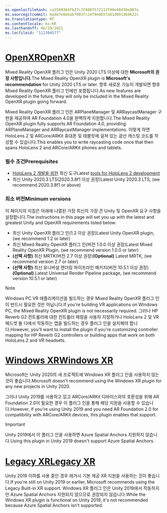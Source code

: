 ```yaml
---
ms.openlocfilehash: ca3589364fb27c3f8087572113f09e48d30e087e
ms.sourcegitcommit: 6ade7e8ebab7003fc24f9e0b5fa81d091369622c
ms.translationtype: MT
ms.contentlocale: ko-KR
ms.lasthandoff: 06/19/2021
ms.locfileid: "112394577"
---
```

# <a name="openxr"></a>[<span data-ttu-id="ed547-101">OpenXR</span><span class="sxs-lookup"><span data-stu-id="ed547-101">OpenXR</span></span>](#tab/openxr)

<span data-ttu-id="ed547-102">Mixed Reality OpenXR 플러그 인은 Unity 2020 LTS 이상에 대한 **Microsoft의 권장 사항입니다.**</span><span class="sxs-lookup"><span data-stu-id="ed547-102">The Mixed Reality OpenXR plugin is **Microsoft's recommendation** for Unity 2020 LTS or later.</span></span> <span data-ttu-id="ed547-103">향후 새로운 기능이 개발되면 향후 Mixed Reality OpenXR 플러그 인에만 포함됩니다.</span><span class="sxs-lookup"><span data-stu-id="ed547-103">As new features are developed in the future, they will only be included in the Mixed Reality OpenXR plugin going forward.</span></span>

<span data-ttu-id="ed547-104">Mixed Reality OpenXR 플러그 인은 ARPlaneManager 및 ARRaycastManager 구현을 제공하여 AR Foundation 4.0을 완벽하게 지원합니다.</span><span class="sxs-lookup"><span data-stu-id="ed547-104">The Mixed Reality OpenXR plugin fully supports AR Foundation 4.0, providing ARPlaneManager and ARRaycastManager implementations.</span></span> <span data-ttu-id="ed547-105">이렇게 하면 HoloLens 2 및 ARCore/ARKit 휴대폰 및 태블릿에 걸쳐 있는 광선 캐스팅 코드를 작성할 수 있습니다.</span><span class="sxs-lookup"><span data-stu-id="ed547-105">This enables you to write raycasting code once that then spans HoloLens 2 and ARCore/ARKit phones and tablets.</span></span>

### <a name="prerequisites"></a><span data-ttu-id="ed547-106">필수 조건</span><span class="sxs-lookup"><span data-stu-id="ed547-106">Prerequisites</span></span> 

* <span data-ttu-id="ed547-107">[HoloLens 2 개발을 위한](/windows/mixed-reality/develop/install-the-tools?tabs=unity#installation-checklist) 최신 도구</span><span class="sxs-lookup"><span data-stu-id="ed547-107">Latest [tools for HoloLens 2 development](/windows/mixed-reality/develop/install-the-tools?tabs=unity#installation-checklist)</span></span>
* <span data-ttu-id="ed547-108">최신 Unity 2020.3 LTS(2020.3.8f1 이상 권장)</span><span class="sxs-lookup"><span data-stu-id="ed547-108">Latest Unity 2020.3 LTS, (we recommend 2020.3.8f1 or above)</span></span>

### <a name="minimum-versions"></a><span data-ttu-id="ed547-109">최소 버전</span><span class="sxs-lookup"><span data-stu-id="ed547-109">Minimum versions</span></span>

<span data-ttu-id="ed547-110">이 페이지의 지침은 아래에 나열된 가장 최신의 가장 큰 Unity 및 OpenXR 요구 사항을 설정합니다.</span><span class="sxs-lookup"><span data-stu-id="ed547-110">The instructions in this page will set you up with the latest and greatest Unity and OpenXR requirements listed below:</span></span>

* <span data-ttu-id="ed547-111">최신 Unity OpenXR 플러그 인(1.2 이상 권장)</span><span class="sxs-lookup"><span data-stu-id="ed547-111">Latest Unity OpenXR plugin, (we recommend 1.2 or later)</span></span>
* <span data-ttu-id="ed547-112">최신 Mixed Reality OpenXR 플러그 인(버전 1.0.0 이상 권장)</span><span class="sxs-lookup"><span data-stu-id="ed547-112">Latest Mixed Reality OpenXR Plugin, (we recommend version 1.0.0 or later)</span></span>
* <span data-ttu-id="ed547-113">**(선택 사항)** 최신 MRTK(버전 2.7 이상 권장)</span><span class="sxs-lookup"><span data-stu-id="ed547-113">**(Optional)** Latest MRTK, (we recommend version 2.7 or later)</span></span>
* <span data-ttu-id="ed547-114">**(선택 사항)** 최신 유니버설 렌더링 파이프라인 패키지(버전 10.5.1 이상 권장)</span><span class="sxs-lookup"><span data-stu-id="ed547-114">**(Optional)** Latest Universal Render Pipeline package, (we recommend version 10.5.1 or later)</span></span>

<!-- ![Screenshot of the open xr unity basic sample running on a HoloLens](../../images/openxr-example.png) -->

> [!NOTE]
> <span data-ttu-id="ed547-115">Windows PC VR 애플리케이션을 빌드하는 경우 Mixed Reality OpenXR 플러그 인이 반드시 필요한 것은 아닙니다.</span><span class="sxs-lookup"><span data-stu-id="ed547-115">If you're building VR applications on Windows PC, the Mixed Reality OpenXR plugin is not necessarily required.</span></span> <span data-ttu-id="ed547-116">그러나 HP Reverb G2 컨트롤러에 대한 컨트롤러 매핑을 사용자 지정하거나 HoloLens 2 및 VR 헤드셋 둘 다에서 작동하는 앱을 빌드하는 경우 플러그 인을 설치해야 합니다.</span><span class="sxs-lookup"><span data-stu-id="ed547-116">However, you'll want to install the plugin if you're customizing controller mapping for HP Reverb G2 controllers or building apps that work on both HoloLens 2 and VR headsets.</span></span>

# <a name="windows-xr"></a>[<span data-ttu-id="ed547-117">Windows XR</span><span class="sxs-lookup"><span data-stu-id="ed547-117">Windows XR</span></span>](#tab/windowsxr)

<span data-ttu-id="ed547-118">Microsoft는 Unity 2020의 새 프로젝트에 Windows XR 플러그 인을 사용하지 않는 것이 좋습니다.</span><span class="sxs-lookup"><span data-stu-id="ed547-118">Microsoft doesn't recommend using the Windows XR plugin for any new projects in Unity 2020.</span></span>

<span data-ttu-id="ed547-119">그러나 Unity 2019를 사용하고 있고 ARCore/ARKit 디바이스와의 호환성을 위해 AR Foundation 2.0이 필요한 경우 이 플러그 인을 통해 해당 지원을 사용할 수 있습니다.</span><span class="sxs-lookup"><span data-stu-id="ed547-119">However, if you're using Unity 2019 and you need AR Foundation 2.0 for compatibility with ARCore/ARKit devices, this plugin enables that support.</span></span>

> [!IMPORTANT]
> <span data-ttu-id="ed547-120">Unity 2019에서 이 플러그 인을 사용하면 Azure Spatial Anchors 지원하지 않습니다.</span><span class="sxs-lookup"><span data-stu-id="ed547-120">Using this plugin in Unity 2019 doesn't support Azure Spatial Anchors.</span></span> 

# <a name="legacy-xr"></a>[<span data-ttu-id="ed547-121">Legacy XR</span><span class="sxs-lookup"><span data-stu-id="ed547-121">Legacy XR</span></span>](#tab/legacy)

<span data-ttu-id="ed547-122">Unity 2019 이하를 사용 중인 경우 레거시 기본 제공 XR 지원을 사용하는 것이 좋습니다.</span><span class="sxs-lookup"><span data-stu-id="ed547-122">If you're still on Unity 2019 or earlier, Microsoft recommends using the Legacy Built-in XR support.</span></span> <span data-ttu-id="ed547-123">Windows XR 플러그 인은 Unity 2019에서 작동하지만 Azure Spatial Anchors 지원되지 않으므로 권장되지 않습니다.</span><span class="sxs-lookup"><span data-stu-id="ed547-123">While the Windows XR plugin is functional on Unity 2019, it's not recommended because Azure Spatial Anchors isn't supported.</span></span>